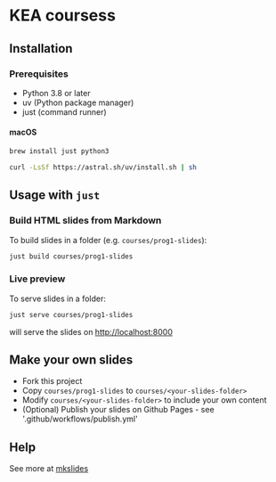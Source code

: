 # KEA coursess

## Installation

### Prerequisites
- Python 3.8 or later
- uv (Python package manager)
- just (command runner)

#### macOS
```bash
brew install just python3
```

```bash
curl -LsSf https://astral.sh/uv/install.sh | sh
```

## Usage with `just`

### Build HTML slides from Markdown

To build slides in a folder (e.g. `courses/prog1-slides`):

```bash
just build courses/prog1-slides
```

### Live preview

To serve slides in a folder:

```bash
just serve courses/prog1-slides
```

will serve the slides on [http://localhost:8000](http://localhost:8000)

## Make your own slides
- Fork this project
- Copy `courses/prog1-slides` to `courses/<your-slides-folder>`
- Modify `courses/<your-slides-folder>` to include your own content
- (Optional) Publish your slides on Github Pages - see '.github/workflows/publish.yml'

## Help

See more at [mkslides](https://github.com/MartenBE/mkslides)